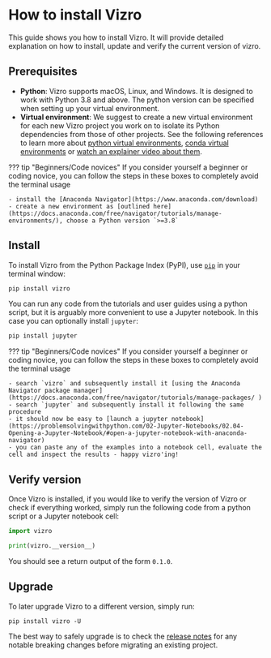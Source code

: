 # How to install Vizro

This guide shows you how to install Vizro. It will provide detailed explanation on how to install, update and verify the current version of vizro.

## Prerequisites

- **Python**: Vizro supports macOS, Linux, and Windows. It is designed to work with Python 3.8 and above. The python
  version can be specified when setting up your virtual environment.
- **Virtual environment**: We suggest to create a new virtual environment for each new Vizro project you work on to
  isolate its Python dependencies from those of other projects. See the following references to learn more about [python virtual environments](https://realpython.com/python-virtual-environments-a-primer/), [conda virtual environments](https://docs.conda.io/projects/conda/en/latest/user-guide/getting-started.html#starting-conda) or [watch an explainer video about them](https://youtu.be/YKfAwIItO7M).


??? tip "Beginners/Code novices"
    If you consider yourself a beginner or coding novice, you can follow the steps in these boxes to completely avoid the terminal usage

    - install the [Anaconda Navigator](https://www.anaconda.com/download)
    - create a new environment as [outlined here](https://docs.anaconda.com/free/navigator/tutorials/manage-environments/), choose a Python version `>=3.8`

## Install

To install Vizro from the Python Package Index (PyPI), use [`pip`](https://pip.pypa.io/en/stable/) in your terminal window:

```bash
pip install vizro
```

You can run any code from the tutorials and user guides using a python script, but it is arguably more convenient to use a Jupyter notebook. In this case you can optionally install `jupyter`:
```bash
pip install jupyter
```

??? tip "Beginners/Code novices"
    If you consider yourself a beginner or coding novice, you can follow the steps in these boxes to completely avoid the terminal usage

    - search `vizro` and subsequently install it [using the Anaconda Navigator package manager](https://docs.anaconda.com/free/navigator/tutorials/manage-packages/ )
    - search `jupyter` and subsequently install it following the same procedure
    - it should now be easy to [launch a jupyter notebook](https://problemsolvingwithpython.com/02-Jupyter-Notebooks/02.04-Opening-a-Jupyter-Notebook/#open-a-jupyter-notebook-with-anaconda-navigator)
    - you can paste any of the examples into a notebook cell, evaluate the cell and inspect the results - happy vizro'ing!


## Verify version

Once Vizro is installed, if you would like to verify the version of Vizro or check if everything worked, simply run the following code from a python script or a Jupyter notebook cell:

```py
import vizro

print(vizro.__version__)
```

You should see a return output of the form `0.1.0`.

## Upgrade

To later upgrade Vizro to a different version, simply run:
```
pip install vizro -U
```

The best way to safely upgrade is to check the [release notes](https://github.com/mckinsey/vizro/blob/main/vizro_core/CHANGELOG.md) for any notable breaking changes before migrating an
existing project.
